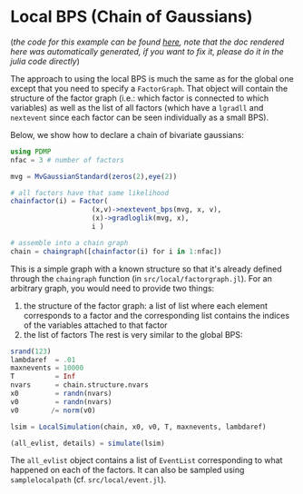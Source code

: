 # Local BPS (Chain of Gaussians)

(*the code for this example can be found [here](https://github.com/alan-turing-institute/PDMP.jl/blob/master/test/ex_lbps1.jl), note that the doc rendered here was automatically generated, if you want to fix it, please do it in the julia code directly*)

The approach to using the local BPS is much the same as for the global one
except that you need to specify a `FactorGraph`.
That object will contain the structure of the factor graph (i.e.: which factor is connected to which variables) as well as the list of all factors (which have a `lgradll` and `nextevent` since each factor can be seen individually as a small BPS).

Below, we show how to declare a chain of bivariate gaussians:
```julia
using PDMP
nfac = 3 # number of factors

mvg = MvGaussianStandard(zeros(2),eye(2))

# all factors have that same likelihood
chainfactor(i) = Factor(
                    (x,v)->nextevent_bps(mvg, x, v),
                    (x)->gradloglik(mvg, x),
                    i )

# assemble into a chain graph
chain = chaingraph([chainfactor(i) for i in 1:nfac])
```
This is a simple graph with a known structure so that it's already defined
through the `chaingraph` function (in `src/local/factorgraph.jl`). For an
arbitrary graph, you would need to provide two things:
1. the structure of the factor graph: a list of list where each element corresponds to a factor and the corresponding list contains the indices of the variables attached to that factor
2. the list of factors
The rest is very similar to the global BPS:
```julia
srand(123)
lambdaref  = .01
maxnevents = 10000
T          = Inf
nvars      = chain.structure.nvars
x0         = randn(nvars)
v0         = randn(nvars)
v0        /= norm(v0)

lsim = LocalSimulation(chain, x0, v0, T, maxnevents, lambdaref)

(all_evlist, details) = simulate(lsim)
```
The `all_evlist` object contains a list of `EventList` corresponding to what
happened on each of the factors. It can also be sampled using `samplelocalpath`
(cf. `src/local/event.jl`).

